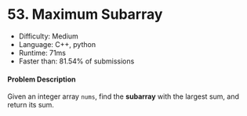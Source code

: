 # 53. Maximum Subarray
- Difficulty: Medium
- Language: C++, python
- Runtime: 71ms
- Faster than: 81.54% of submissions

#### Problem Description
Given an integer array `nums`, find the **subarray** with the largest sum, and return its sum.